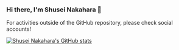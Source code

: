 ### Hi there, I'm Shusei Nakahara 👋
For activities outside of the GitHub repository, please check social accounts!

[![Shusei Nakahara's GitHub stats](https://github-readme-stats.vercel.app/api?username=ShuseiNakahara&count_private=true)](https://github.com/anuraghazra/github-readme-stats)

<!--
**ShuseiNakahara/ShuseiNakahara** is a ✨ _special_ ✨ repository because its `README.md` (this file) appears on your GitHub profile.

Here are some ideas to get you started:

- 🔭 I’m currently working on ...
- 🌱 I’m currently learning ...
- 👯 I’m looking to collaborate on ...
- 🤔 I’m looking for help with ...
- 💬 Ask me about ...
- 📫 How to reach me: ...
- 😄 Pronouns: ...
- ⚡ Fun fact: ...
-->
